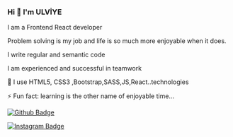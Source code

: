 ### Hi 👋 I'm ULVİYE
I am a Frontend React developer 

Problem solving is my job and life is so much more enjoyable when it does.

I write regular and semantic code

I am experienced and successful in teamwork

🌱 I use HTML5, CSS3 ,Bootstrap,SASS,JS,React..technologies

 ⚡ Fun fact: learning is the other name of enjoyable time...
 
[![Github Badge](https://img.shields.io/badge/-Github-000?style=quare&labelColor=000&logo=Github&logoColor=white&link=link)](link)

[![Instagram Badge](https://img.shields.io/badge/-Instagram-C13584?style=flat-quare&labelColor=C13584&logo=instagram&logoColor=white&link=link)](link) 




